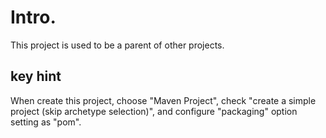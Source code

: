 Intro.
================

This project is used to be a parent of other projects.

key hint
----------------
When create this project, choose "Maven Project", check "create a simple project (skip archetype selection)", and configure "packaging" option setting as "pom".
